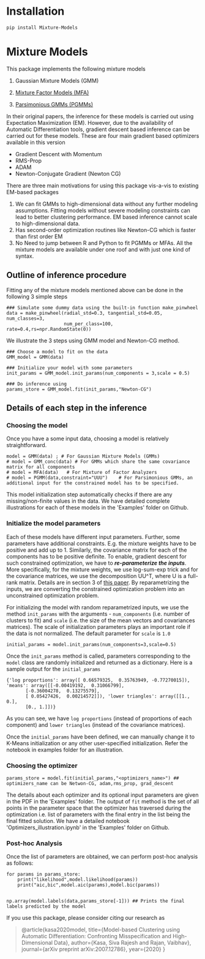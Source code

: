 # Installation 

	pip install Mixture-Models


# Mixture Models
This package implements the following mixture models 

1. Gaussian Mixture Models (GMM)

2. [Mixture Factor Models (MFA)](https://link.springer.com/article/10.1007/s11222-008-9056-0)

3. [Parsimonious GMMs (PGMMs)](https://link.springer.com/article/10.1007/s11222-008-9056-0) 

 
In their original papers, the inference for these models is 
carried out using Expectation Maximization (EM). However, due to the availability of 
Automatic Differentiation tools, gradient descent based inference can be carried out 
for these models. These are four main gradient based optimizers available in this version



<ul>
<li>Gradient Descent with Momentum </li>
<li>RMS-Prop</li>
<li>ADAM</li>
<li>Newton-Conjugate Gradient (Newton CG) </li>
</ul>


There are three main motivations for using this package vis-a-vis to existing EM-based packages
<ol>
<li>We can fit GMMs to high-dimensional data without any further 
modeling assumptions. Fitting models without severe modeling constraints can lead 
to better clustering performance. EM based inference cannot scale to high-dimensional data. </li>
<li> Has second-order optimization routines like Newton-CG which is faster than first 
order EM</li>
<li> No Need to jump between R and Python to fit PGMMs or MFAs. All the mixture models are 
 available under one roof and with just one kind of syntax.</li>

</ol>

## Outline of inference procedure
Fitting any of the mixture models mentioned above can be done in 
the following 3 simple steps


    ### Simulate some dummy data using the built-in function make_pinwheel
    data = make_pinwheel(radial_std=0.3, tangential_std=0.05, num_classes=3,
                         num_per_class=100, rate=0.4,rs=npr.RandomState(0))

We illustrate the 3 steps using GMM model and Newton-CG method. 
    
    ### Choose a model to fit on the data
    GMM_model = GMM(data)

    ### Initialize your model with some parameters    
    init_params = GMM_model.init_params(num_components = 3,scale = 0.5)

    ### Do inference using 
    params_store = GMM_model.fit(init_params,"Newton-CG")

## Details of each step in the inference 
### Choosing the model
Once you have a some input data, choosing a model is relatively straightforward. 
    
    model = GMM(data) ; # For Gaussian Mixture Models (GMMs)
    # model = GMM_conc(data) # For GMMs which share the same covariance matrix for all components
    # model = MFA(data)   # For Mixture of Factor Analyzers
    # model = PGMM(data,constraint="UUU")    # For Parsimonious GMMs, an additional input for the constrained model has to be specified. 

This model initialization step automatically checks if there are any missing/non-finite values in the data. We have detailed complete illustrations
for each of these models in the 'Examples' folder on Github. 

### Initialize the model parameters
    
Each of these models have different input parameters. Further, some parameters have additional constraints. E.g. the mixture weights 
have to be positive and add up to 1. Similarly, the covariance matrix for each of the components has to be positive definite. To enable,
gradient descent for such constrained optimization, we have to **_re-parameterize the inputs_**. More specifically, for the mixture weights, we use 
log-sum-exp trick and for the covariance matrices, we use the decomposition UU^T, where U is a full-rank matrix. 
Details are in section 3 of [this paper](https://arxiv.org/pdf/2007.12786.pdf). 
By reparametrizing the inputs, we are converting the constrained optimization problem into an unconstrained optimization problem. 

For initializing the model with random reparametrized inputs, we use the method `init_params` with the arguments - `num_components` (i.e. number
of clusters to fit) and `scale` (i.e. the size of the mean vectors and covariances matrices). The scale of initialization parameters plays
an important role if the data is not normalized. The default parameter for `scale` is `1.0`

    initial_params = model.init_params(num_components=3,scale=0.5) 



Once the `init_params` method is called, parameters corresponding to the `model` class are randomly initialized and returned as a
dictionary. Here is a sample output for the `initial_params`

    {'log proportions': array([ 0.66579325,  0.35763949, -0.77270015]), 
    'means': array([[-0.00419192,  0.31066799],
           [-0.36004278,  0.13275579],
           [ 0.05427426,  0.00214572]]), 'lower triangles': array([[1., 0.],
           [0., 1.]])}

As you can see, we have `log proportions` (instead of proportions of each component) and `lower triangles` (instead of the covariance matrices).

Once the `initial_params` have been defined, we can manually change it to K-Means initialization or any other user-specified initialization.
Refer the notebook in examples folder for an illustration. 


### Choosing the optimizer

    params_store = model.fit(initial_params,"<optimizers_name>") ## optimizers_name can be Netwon-CG, adam,rms_prop, grad_descent

The details about each optimizer and its optional input parameters are given in the PDF in the 'Examples' folder.  The output of `fit` method is the set of all points in the 
parameter space
that the optimizer has traversed during the optimization i.e.  list of parameters with the final entry in the list being the final 
fitted solution. We have a detailed notebook 'Optimizers_illustration.ipynb' in the 'Examples' folder on Github.  

### Post-hoc Analysis
Once the list of parameters are obtained, we can perform post-hoc analysis as follows:

    for params in params_store:
        print("likelihood",model.likelihood(params))
        print("aic,bic",model.aic(params),model.bic(params))
        
    
    np.array(model.labels(data,params_store[-1])) ## Prints the final labels predicted by the model

If you use this package, please consider citing our research as 

 <blockquote>
        <p>@article{kasa2020model,
  title={Model-based Clustering using Automatic Differentiation: Confronting Misspecification and High-Dimensional Data},
  author={Kasa, Siva Rajesh and Rajan, Vaibhav},
  journal={arXiv preprint arXiv:2007.12786},
  year={2020}
}</p>
    </blockquote>


